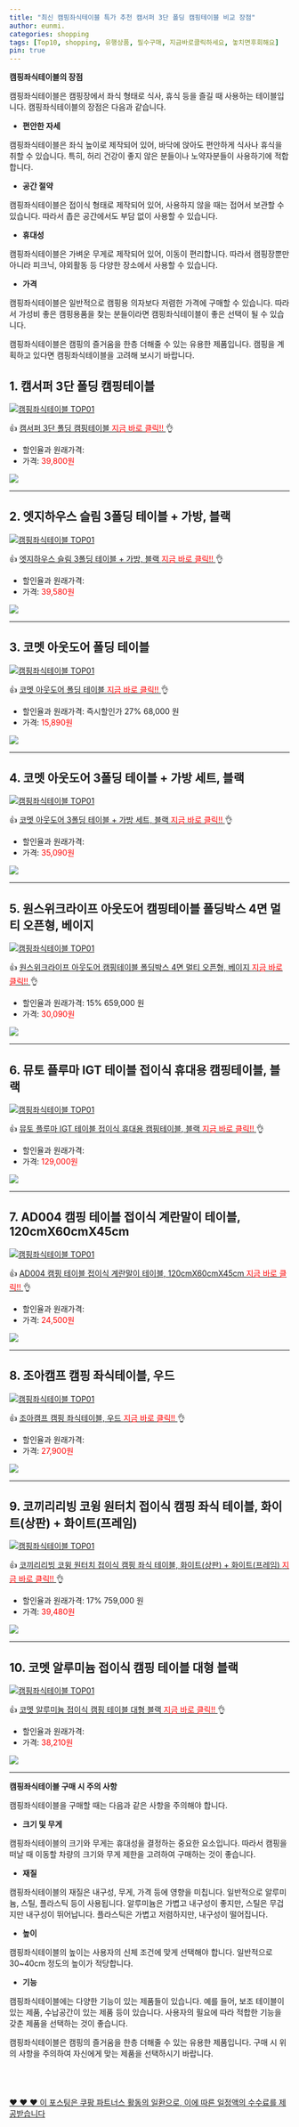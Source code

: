 ```yaml
---
title: "최신 캠핑좌식테이블 특가 추천 캠서퍼 3단 폴딩 캠핑테이블 비교 장점"
author: eunmi.
categories: shopping
tags: [Top10, shopping, 유행상품, 필수구매, 지금바로클릭하세요, 놓치면후회해요]
pin: true
---
```

**캠핑좌식테이블의 장점**

캠핑좌식테이블은 캠핑장에서 좌식 형태로 식사, 휴식 등을 즐길 때 사용하는 테이블입니다. 캠핑좌식테이블의 장점은 다음과 같습니다.

* **편안한 자세**

캠핑좌식테이블은 좌식 높이로 제작되어 있어, 바닥에 앉아도 편안하게 식사나 휴식을 취할 수 있습니다. 특히, 허리 건강이 좋지 않은 분들이나 노약자분들이 사용하기에 적합합니다.

* **공간 절약**

캠핑좌식테이블은 접이식 형태로 제작되어 있어, 사용하지 않을 때는 접어서 보관할 수 있습니다. 따라서 좁은 공간에서도 부담 없이 사용할 수 있습니다.

* **휴대성**

캠핑좌식테이블은 가벼운 무게로 제작되어 있어, 이동이 편리합니다. 따라서 캠핑장뿐만 아니라 피크닉, 야외활동 등 다양한 장소에서 사용할 수 있습니다.

* **가격**

캠핑좌식테이블은 일반적으로 캠핑용 의자보다 저렴한 가격에 구매할 수 있습니다. 따라서 가성비 좋은 캠핑용품을 찾는 분들이라면 캠핑좌식테이블이 좋은 선택이 될 수 있습니다.

캠핑좌식테이블은 캠핑의 즐거움을 한층 더해줄 수 있는 유용한 제품입니다. 캠핑을 계획하고 있다면 캠핑좌식테이블을 고려해 보시기 바랍니다.

   

## 1. 캠서퍼 3단 폴딩 캠핑테이블

[![캠핑좌식테이블 TOP01](https://thumbnail8.coupangcdn.com/thumbnails/remote/230x230ex/image/vendor_inventory/77e0/db3fbb1f744c2eedf5eeff78e8ab4941854aaa57d660c1ed29603ac4564c.jpg)](https://link.coupang.com/re/AFFSDP?lptag=AF3617701&subid=GithubCoopas&pageKey=6081206162&traceid=V0-153&itemId=11274120899&vendorItemId=78999852365)


👍 [캠서퍼 3단 폴딩 캠핑테이블 <font color=red> 지금 바로 클릭!! </font> ](https://link.coupang.com/re/AFFSDP?lptag=AF3617701&subid=GithubCoopas&pageKey=6081206162&traceid=V0-153&itemId=11274120899&vendorItemId=78999852365) 👌 


- 할인율과 원래가격: 
- 가격: <span style='color:red'>39,800원</span>

[![](/discount_price.png)](https://link.coupang.com/re/AFFSDP?lptag=AF3617701&subid=GithubCoopas&pageKey=6081206162&traceid=V0-153&itemId=11274120899&vendorItemId=78999852365)

---


   

## 2. 엣지하우스 슬림 3폴딩 테이블 + 가방, 블랙

[![캠핑좌식테이블 TOP01](https://thumbnail6.coupangcdn.com/thumbnails/remote/230x230ex/image/retail/images/80669364756041-6922b643-a06a-44ec-ac7f-60319292f38e.jpg)](https://link.coupang.com/re/AFFSDP?lptag=AF3617701&subid=GithubCoopas&pageKey=233523255&traceid=V0-153&itemId=741549102&vendorItemId=4872672096)


👍 [엣지하우스 슬림 3폴딩 테이블 + 가방, 블랙 <font color=red> 지금 바로 클릭!! </font> ](https://link.coupang.com/re/AFFSDP?lptag=AF3617701&subid=GithubCoopas&pageKey=233523255&traceid=V0-153&itemId=741549102&vendorItemId=4872672096) 👌 


- 할인율과 원래가격: 
- 가격: <span style='color:red'>39,580원</span>

[![](/discount_price.png)](https://link.coupang.com/re/AFFSDP?lptag=AF3617701&subid=GithubCoopas&pageKey=233523255&traceid=V0-153&itemId=741549102&vendorItemId=4872672096)

---


   

## 3. 코멧 아웃도어 폴딩 테이블

[![캠핑좌식테이블 TOP01](https://thumbnail8.coupangcdn.com/thumbnails/remote/230x230ex/image/retail/images/2869897394689160-68cbbac4-bb59-4930-9508-da3ead0db0f3.png)](https://link.coupang.com/re/AFFSDP?lptag=AF3617701&subid=GithubCoopas&pageKey=4521683474&traceid=V0-153&itemId=5452295268&vendorItemId=72752118944)


👍 [코멧 아웃도어 폴딩 테이블 <font color=red> 지금 바로 클릭!! </font> ](https://link.coupang.com/re/AFFSDP?lptag=AF3617701&subid=GithubCoopas&pageKey=4521683474&traceid=V0-153&itemId=5452295268&vendorItemId=72752118944) 👌 


- 할인율과 원래가격: 즉시할인가 27%  68,000   원
- 가격: <span style='color:red'>15,890원</span>

[![](/discount_price.png)](https://link.coupang.com/re/AFFSDP?lptag=AF3617701&subid=GithubCoopas&pageKey=4521683474&traceid=V0-153&itemId=5452295268&vendorItemId=72752118944)

---


   

## 4. 코멧 아웃도어 3폴딩 테이블 + 가방 세트, 블랙

[![캠핑좌식테이블 TOP01](https://thumbnail6.coupangcdn.com/thumbnails/remote/230x230ex/image/retail/images/317596293478936-4faf944c-c100-43e5-a5a0-1a0f5435d32d.jpg)](https://link.coupang.com/re/AFFSDP?lptag=AF3617701&subid=GithubCoopas&pageKey=5449948906&traceid=V0-153&itemId=8314023699&vendorItemId=75601895454)


👍 [코멧 아웃도어 3폴딩 테이블 + 가방 세트, 블랙 <font color=red> 지금 바로 클릭!! </font> ](https://link.coupang.com/re/AFFSDP?lptag=AF3617701&subid=GithubCoopas&pageKey=5449948906&traceid=V0-153&itemId=8314023699&vendorItemId=75601895454) 👌 


- 할인율과 원래가격: 
- 가격: <span style='color:red'>35,090원</span>

[![](/discount_price.png)](https://link.coupang.com/re/AFFSDP?lptag=AF3617701&subid=GithubCoopas&pageKey=5449948906&traceid=V0-153&itemId=8314023699&vendorItemId=75601895454)

---


   

## 5. 원스위크라이프 아웃도어 캠핑테이블 폴딩박스 4면 멀티 오픈형, 베이지

[![캠핑좌식테이블 TOP01](https://thumbnail10.coupangcdn.com/thumbnails/remote/230x230ex/image/vendor_inventory/a1cb/f5a3b172a88c700fae3848da5c06a1be695905b7001349d426fd0e724ec3.jpg)](https://link.coupang.com/re/AFFSDP?lptag=AF3617701&subid=GithubCoopas&pageKey=7242616008&traceid=V0-153&itemId=18406077787&vendorItemId=85548682402)


👍 [원스위크라이프 아웃도어 캠핑테이블 폴딩박스 4면 멀티 오픈형, 베이지 <font color=red> 지금 바로 클릭!! </font> ](https://link.coupang.com/re/AFFSDP?lptag=AF3617701&subid=GithubCoopas&pageKey=7242616008&traceid=V0-153&itemId=18406077787&vendorItemId=85548682402) 👌 


- 할인율과 원래가격: 15%  659,000   원
- 가격: <span style='color:red'>30,090원</span>

[![](/discount_price.png)](https://link.coupang.com/re/AFFSDP?lptag=AF3617701&subid=GithubCoopas&pageKey=7242616008&traceid=V0-153&itemId=18406077787&vendorItemId=85548682402)

---


   

## 6. 뮤토 플루마 IGT 테이블 접이식 휴대용 캠핑테이블, 블랙

[![캠핑좌식테이블 TOP01](https://thumbnail8.coupangcdn.com/thumbnails/remote/230x230ex/image/vendor_inventory/38de/b5ecb9a72c57893f8c51edc16fbb9c818eb478facbf2867ada535286fb78.jpg)](https://link.coupang.com/re/AFFSDP?lptag=AF3617701&subid=GithubCoopas&pageKey=7608539072&traceid=V0-153&itemId=20144929821&vendorItemId=87238195496)


👍 [뮤토 플루마 IGT 테이블 접이식 휴대용 캠핑테이블, 블랙 <font color=red> 지금 바로 클릭!! </font> ](https://link.coupang.com/re/AFFSDP?lptag=AF3617701&subid=GithubCoopas&pageKey=7608539072&traceid=V0-153&itemId=20144929821&vendorItemId=87238195496) 👌 


- 할인율과 원래가격: 
- 가격: <span style='color:red'>129,000원</span>

[![](/discount_price.png)](https://link.coupang.com/re/AFFSDP?lptag=AF3617701&subid=GithubCoopas&pageKey=7608539072&traceid=V0-153&itemId=20144929821&vendorItemId=87238195496)

---


   

## 7. AD004 캠핑 테이블 접이식 계란말이 테이블, 120cmX60cmX45cm

[![캠핑좌식테이블 TOP01](https://thumbnail10.coupangcdn.com/thumbnails/remote/230x230ex/image/vendor_inventory/1023/caeddad5275632c91a31f0a1b81753a3db286b7056ec739d1c66b0d67017.jpg)](https://link.coupang.com/re/AFFSDP?lptag=AF3617701&subid=GithubCoopas&pageKey=7434249550&traceid=V0-153&itemId=19316240167&vendorItemId=86430435210)


👍 [AD004 캠핑 테이블 접이식 계란말이 테이블, 120cmX60cmX45cm <font color=red> 지금 바로 클릭!! </font> ](https://link.coupang.com/re/AFFSDP?lptag=AF3617701&subid=GithubCoopas&pageKey=7434249550&traceid=V0-153&itemId=19316240167&vendorItemId=86430435210) 👌 


- 할인율과 원래가격: 
- 가격: <span style='color:red'>24,500원</span>

[![](/discount_price.png)](https://link.coupang.com/re/AFFSDP?lptag=AF3617701&subid=GithubCoopas&pageKey=7434249550&traceid=V0-153&itemId=19316240167&vendorItemId=86430435210)

---


   

## 8. 조아캠프 캠핑 좌식테이블, 우드

[![캠핑좌식테이블 TOP01](https://thumbnail7.coupangcdn.com/thumbnails/remote/230x230ex/image/product/image/vendoritem/2019/04/01/3295704113/3e7de623-8ea7-4db3-900a-0fa34815a34e.jpg)](https://link.coupang.com/re/AFFSDP?lptag=AF3617701&subid=GithubCoopas&pageKey=37366752&traceid=V0-153&itemId=137611712&vendorItemId=3295704113)


👍 [조아캠프 캠핑 좌식테이블, 우드 <font color=red> 지금 바로 클릭!! </font> ](https://link.coupang.com/re/AFFSDP?lptag=AF3617701&subid=GithubCoopas&pageKey=37366752&traceid=V0-153&itemId=137611712&vendorItemId=3295704113) 👌 


- 할인율과 원래가격: 
- 가격: <span style='color:red'>27,900원</span>

[![](/discount_price.png)](https://link.coupang.com/re/AFFSDP?lptag=AF3617701&subid=GithubCoopas&pageKey=37366752&traceid=V0-153&itemId=137611712&vendorItemId=3295704113)

---


   

## 9. 코끼리리빙 코윙 원터치 접이식 캠핑 좌식 테이블, 화이트(상판) + 화이트(프레임)

[![캠핑좌식테이블 TOP01](https://thumbnail9.coupangcdn.com/thumbnails/remote/230x230ex/image/retail/images/2022/09/09/12/1/2e59eb6b-99b3-4923-80aa-cd510e9a2752.jpg)](https://link.coupang.com/re/AFFSDP?lptag=AF3617701&subid=GithubCoopas&pageKey=6765664099&traceid=V0-153&itemId=15869686692&vendorItemId=83079086752)


👍 [코끼리리빙 코윙 원터치 접이식 캠핑 좌식 테이블, 화이트(상판) + 화이트(프레임) <font color=red> 지금 바로 클릭!! </font> ](https://link.coupang.com/re/AFFSDP?lptag=AF3617701&subid=GithubCoopas&pageKey=6765664099&traceid=V0-153&itemId=15869686692&vendorItemId=83079086752) 👌 


- 할인율과 원래가격: 17%  759,000   원
- 가격: <span style='color:red'>39,480원</span>

[![](/discount_price.png)](https://link.coupang.com/re/AFFSDP?lptag=AF3617701&subid=GithubCoopas&pageKey=6765664099&traceid=V0-153&itemId=15869686692&vendorItemId=83079086752)

---


   

## 10. 코멧 알루미늄 접이식 캠핑 테이블 대형 블랙

[![캠핑좌식테이블 TOP01](https://thumbnail8.coupangcdn.com/thumbnails/remote/230x230ex/image/retail/images/261057182673042-e8489937-3581-46f7-9459-852b7ff18b33.jpg)](https://link.coupang.com/re/AFFSDP?lptag=AF3617701&subid=GithubCoopas&pageKey=4702806339&traceid=V0-153&itemId=5925353228&vendorItemId=73223372600)


👍 [코멧 알루미늄 접이식 캠핑 테이블 대형 블랙 <font color=red> 지금 바로 클릭!! </font> ](https://link.coupang.com/re/AFFSDP?lptag=AF3617701&subid=GithubCoopas&pageKey=4702806339&traceid=V0-153&itemId=5925353228&vendorItemId=73223372600) 👌 


- 할인율과 원래가격: 
- 가격: <span style='color:red'>38,210원</span>

[![](/discount_price.png)](https://link.coupang.com/re/AFFSDP?lptag=AF3617701&subid=GithubCoopas&pageKey=4702806339&traceid=V0-153&itemId=5925353228&vendorItemId=73223372600)

---
**캠핑좌식테이블 구매 시 주의 사항**

캠핑좌식테이블을 구매할 때는 다음과 같은 사항을 주의해야 합니다.

* **크기 및 무게**

캠핑좌식테이블의 크기와 무게는 휴대성을 결정하는 중요한 요소입니다. 따라서 캠핑을 떠날 때 이동할 차량의 크기와 무게 제한을 고려하여 구매하는 것이 좋습니다.

* **재질**

캠핑좌식테이블의 재질은 내구성, 무게, 가격 등에 영향을 미칩니다. 일반적으로 알루미늄, 스틸, 플라스틱 등이 사용됩니다. 알루미늄은 가볍고 내구성이 좋지만, 스틸은 무겁지만 내구성이 뛰어납니다. 플라스틱은 가볍고 저렴하지만, 내구성이 떨어집니다.

* **높이**

캠핑좌식테이블의 높이는 사용자의 신체 조건에 맞게 선택해야 합니다. 일반적으로 30~40cm 정도의 높이가 적당합니다.

* **기능**

캠핑좌식테이블에는 다양한 기능이 있는 제품들이 있습니다. 예를 들어, 보조 테이블이 있는 제품, 수납공간이 있는 제품 등이 있습니다. 사용자의 필요에 따라 적합한 기능을 갖춘 제품을 선택하는 것이 좋습니다.

캠핑좌식테이블은 캠핑의 즐거움을 한층 더해줄 수 있는 유용한 제품입니다. 구매 시 위의 사항을 주의하여 자신에게 맞는 제품을 선택하시기 바랍니다.<br><br><br><br><br> [ ❤ ❤ ❤ 이 포스팅은 쿠팡 파트너스 활동의 일환으로, 이에 따른 일정액의 수수료를 제공받습니다](https://link.coupang.com/a/bcEFyh)